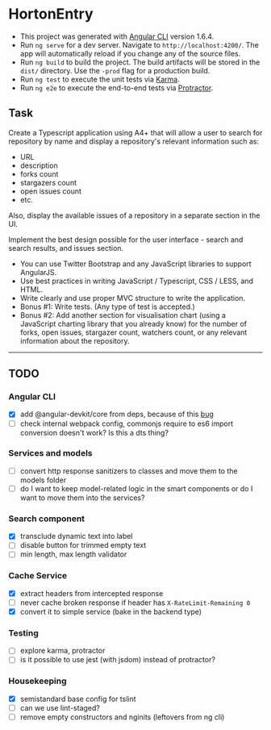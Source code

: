 # HortonEntry

- This project was generated with [Angular CLI](https://github.com/angular/angular-cli) version 1.6.4.
- Run `ng serve` for a dev server. Navigate to `http://localhost:4200/`. The app will automatically reload if you change any of the source files.
- Run `ng build` to build the project. The build artifacts will be stored in the `dist/` directory. Use the `-prod` flag for a production build.
- Run `ng test` to execute the unit tests via [Karma](https://karma-runner.github.io).
- Run `ng e2e` to execute the end-to-end tests via [Protractor](http://www.protractortest.org/).

## Task

Create a Typescript application using A4+ that will allow a user to search
for repository by name and display a repository's relevant information
such as:

- URL
- description
- forks count
- stargazers count
- open issues count
- etc.

Also, display the available issues of a repository in a separate section in the UI.

Implement the best design possible for the user interface -
search and search results, and issues section.

- You can use Twitter Bootstrap and any JavaScript libraries to support AngularJS.
- Use best practices in writing JavaScript / Typescript, CSS / LESS, and HTML.
- Write clearly and use proper MVC structure to write the application.
- Bonus #1: Write tests. (Any type of test is accepted.)
- Bonus #2: Add another section for visualisation chart
  (using a JavaScript charting library that you already know)
  for the number of forks, open issues, stargazer count, watchers count,
  or any relevant information about the repository.

---

## TODO

### Angular CLI

- [x] add @angular-devkit/core from deps, because of this [bug](https://github.com/angular/devkit/issues/256#issuecomment-358802110)
- [ ] check internal webpack config, commonjs require to es6 import conversion doesn't work? Is this a dts thing?

### Services and models

- [ ] convert http response sanitizers to classes and move them to the models folder
- [ ] do I want to keep model-related logic in the smart components or
      do I want to move them into the services?

### Search component

- [x] transclude dynamic text into label
- [ ] disable button for trimmed empty text
- [ ] min length, max length validator

### Cache Service

- [x] extract headers from intercepted response
- [ ] never cache broken response if header has `X-RateLimit-Remaining 0`
- [x] convert it to simple service (bake in the backend type)

### Testing

- [ ] explore karma, protractor
- [ ] is it possible to use jest (with jsdom) instead of protractor?

### Housekeeping

- [x] semistandard base config for tslint
- [ ] can we use lint-staged?
- [ ] remove empty constructors and nginits (leftovers from ng cli)
